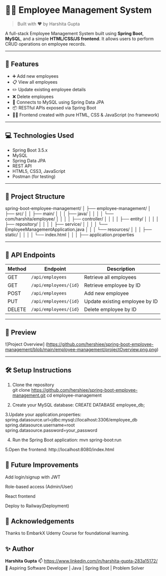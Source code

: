 # 🧑‍💼 Employee Management System

> Built with ❤️ by Harshita Gupta

A full-stack Employee Management System built using **Spring Boot**, **MySQL**, and a simple **HTML/CSS/JS frontend**. It allows users to perform CRUD operations on employee records.

---

## 🌟 Features

- ➕ Add new employees  
- 📋 View all employees  
- ✏️ Update existing employee details  
- ❌ Delete employees  
- 🔗 Connects to MySQL using Spring Data JPA  
- 📦 RESTful APIs exposed via Spring Boot  
- 🧑‍💻 Frontend created with pure HTML, CSS & JavaScript (no framework)

---

## 💻 Technologies Used

- Spring Boot 3.5.x  
- MySQL  
- Spring Data JPA  
- REST API  
- HTML5, CSS3, JavaScript  
- Postman (for testing)

---

## 📂 Project Structure

spring-boot-employee-management/
│
├── employee-management/
│ ├── src/
│ │ ├── main/
│ │ │ ├── java/
│ │ │ │ └── com/harshita/employee/
│ │ │ │ ├── controller/
│ │ │ │ ├── entity/
│ │ │ │ ├── repository/
│ │ │ │ ├── service/
│ │ │ │ └── EmployeeManagementApplication.java
│ │ │ └── resources/
│ │ │ ├── static/
│ │ │ │ └── index.html
│ │ │ ├── application.properties


---

## 🔗 API Endpoints

| Method | Endpoint                   | Description                      |
|--------|----------------------------|----------------------------------|
| GET    | `/api/employees`           | Retrieve all employees           |
| GET    | `/api/employees/{id}`      | Retrieve employee by ID          |
| POST   | `/api/employees`           | Add new employee                 |
| PUT    | `/api/employees/{id}`      | Update existing employee by ID   |
| DELETE | `/api/employees/{id}`      | Delete employee by ID            |

---

## 📸 Preview

![Project Overview]
(https://github.com/hershiee/spring-boot-employee-management/blob/main/employee-management/projectOverview.png.png)

---

## 🛠️ Setup Instructions

1. Clone the repository  
   git clone https://github.com/hershiee/spring-boot-employee-management.git
   cd employee-management

2. Create your MySQL database:
   CREATE DATABASE employee_db;

3.Update your application.properties:
  spring.datasource.url=jdbc:mysql://localhost:3306/employee_db
  spring.datasource.username=root
  spring.datasource.password=your_password

4. Run the Spring Boot application:
   mvn spring-boot:run
   
5.Open the frontend:
   http://localhost:8080/index.html


## 🏁 Future Improvements
Add login/signup with JWT

Role-based access (Admin/User)

React frontend

Deploy to Railway(Deployment)


## 🙌 Acknowledgements
Thanks to EmbarkX Udemy Course for foundational learning.


## ✨ Author
**Harshita Gupta**
📫 https://www.linkedin.com/in/harshita-gupta-283a15172/
💼 Aspiring Software Developer | Java | Spring Boot | Problem Solver



   


